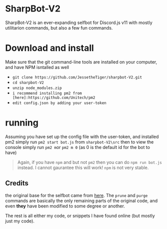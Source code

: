# SharpBot-V2
SharpBot-V2 is an ever-expanding selfbot for Discord.js v11 with mostly utilitarion commands, but also a few fun commands.

# Download and install
Make sure that the git command-line tools are installed on your computer, and have NPM isntalled as well
- `git clone https://github.com/JessetheTiger/sharpbot-V2.git`
- `cd sharpbot-V2`
- `unzip node_modules.zip`
- `i recommend installing pm2 from [here]:https://github.com/Unitech/pm2`
- `edit config.json by adding your user-token`

# running
Assuming you have set up the config file with the user-token, and installed pm2 simply run `pm2 start bot.js` from `sharpbot-V2\src`
then to view the console simply run `pm2 m`or `pm2 m 0` (as 0 is the default id for the bot to have)

> Again, if you have `npm` and but not `pm2` then you can do `npm run bot.js` instead. I cannot gaurantee this will work! `npm` is not very stable.

## Credits
the original base for the selfbot came from [here](https://github.com/eslachance/djs-selfbot-v9). 
The `prune` and `purge` commands are basically the only remaining parts of the original code,
and even **they** have been modified to some degree or another. 

The rest is all either my code, or snippets I have found online (but mostly just my code).

